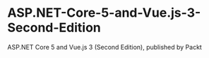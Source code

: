 # ASP.NET-Core-5-and-Vue.js-3-Second-Edition
ASP.NET Core 5 and Vue.js 3 (Second Edition), published by Packt
